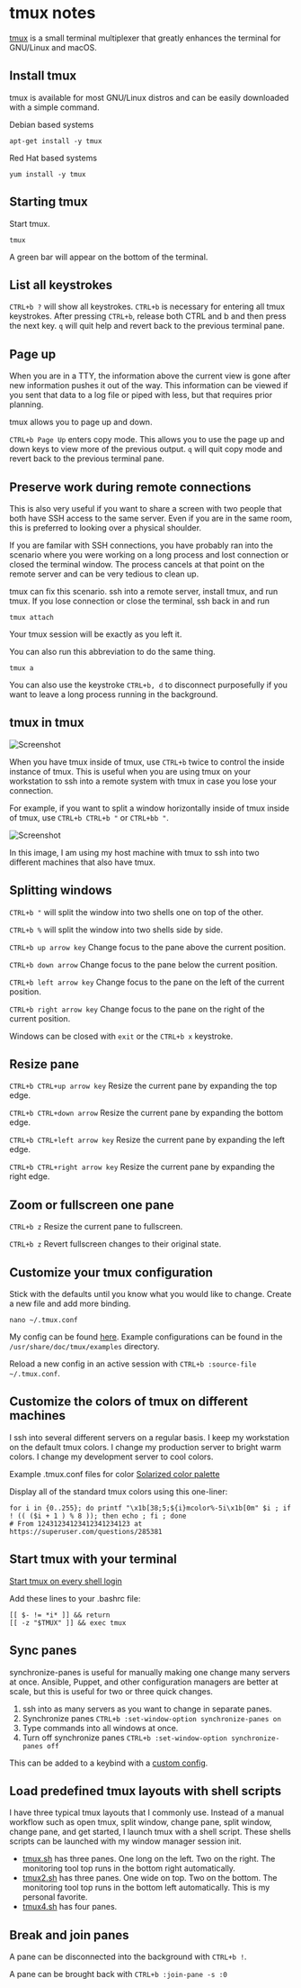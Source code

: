 # tmux notes

[tmux](https://github.com/tmux/tmux/wiki) is a small terminal multiplexer that
greatly enhances the terminal for GNU/Linux and macOS.

## Install tmux

tmux is available for most GNU/Linux distros and can be easily downloaded with a
simple command.

Debian based systems

```
apt-get install -y tmux
```

Red Hat based systems

```
yum install -y tmux
```

## Starting tmux

Start tmux.

```
tmux
```

A green bar will appear on the bottom of the terminal.

## List all keystrokes

```CTRL+b ?``` will show all keystrokes.  ```CTRL+b``` is necessary for entering
all tmux keystrokes.  After pressing ```CTRL+b```, release both CTRL and b and
then press the next key.  ```q``` will quit help and revert back to the previous
terminal pane.

## Page up

When you are in a TTY, the information above the current view is gone after new
information pushes it out of the way.  This information can be viewed if you
sent that data to a log file or piped with less, but that requires prior
planning.

tmux allows you to page up and down.

```CTRL+b Page Up``` enters copy mode.  This allows you to use the page up and
down keys to view more of the previous output.  ```q``` will quit copy mode and
revert back to the previous terminal pane.

## Preserve work during remote connections

This is also very useful if you want to share a screen with two people that both
have SSH access to the same server. Even if you are in the same room, this is
preferred to looking over a physical shoulder.

If you are familar with SSH connections, you have probably ran into the scenario
where you were working on a long process and lost connection or closed the
terminal window.  The process cancels at that point on the remote server and can
be very tedious to clean up.

tmux can fix this scenario.  ssh into a remote server, install tmux, and run
tmux.  If you lose connection or close the terminal, ssh back in and run

```
tmux attach
```

Your tmux session will be exactly as you left it.

You can also run this abbreviation to do the same thing.

```
tmux a
```

You can also use the keystroke `CTRL+b, d` to disconnect purposefully if you want
to leave a long process running in the background.

## tmux in tmux

![Screenshot](https://github.com/TechnologyClassroom/SetupNotes/blob/master/Images/tmux.jpg?raw=true "Screenshot")

When you have tmux inside of tmux, use ```CTRL+b``` twice to control the inside
instance of tmux.  This is useful when you are using tmux on your workstation to
ssh into a remote system with tmux in case you lose your connection.

For example, if you want to split a window horizontally inside of tmux inside of
tmux, use ```CTRL+b CTRL+b "``` or ```CTRL+bb "```.

![Screenshot](https://github.com/TechnologyClassroom/SetupNotes/blob/master/Images/tmux2.png?raw=true "Screenshot")

In this image, I am using my host machine with tmux to ssh into two different
machines that also have tmux.

## Splitting windows

```CTRL+b "``` will split the window into two shells one on top of the other.

```CTRL+b %``` will split the window into two shells side by side.

```CTRL+b up arrow key``` Change focus to the pane above the current position.

```CTRL+b down arrow``` Change focus to the pane below the current position.

```CTRL+b left arrow key``` Change focus to the pane on the left of the current
position.

```CTRL+b right arrow key``` Change focus to the pane on the right of the
current position.

Windows can be closed with ```exit``` or the ```CTRL+b x``` keystroke.

## Resize pane

```CTRL+b CTRL+up arrow key``` Resize the current pane by expanding the top
edge.

```CTRL+b CTRL+down arrow``` Resize the current pane by expanding the bottom
edge.

```CTRL+b CTRL+left arrow key``` Resize the current pane by expanding the left
edge.

```CTRL+b CTRL+right arrow key``` Resize the current pane by expanding the right
edge.

## Zoom or fullscreen one pane

```CTRL+b z``` Resize the current pane to fullscreen.

```CTRL+b z``` Revert fullscreen changes to their original state.

## Customize your tmux configuration

Stick with the defaults until you know what you would like to change.  Create a
new file and add more binding.

```
nano ~/.tmux.conf
```

My config can be found
[here](https://github.com/TechnologyClassroom/dotfiles/blob/master/tmux.conf).
Example configurations can be found in the ```/usr/share/doc/tmux/examples```
directory.

Reload a new config in an active session with
```CTRL+b :source-file ~/.tmux.conf```.

## Customize the colors of tmux on different machines

I ssh into several different servers on a regular basis.  I keep my workstation
on the default tmux colors.  I change my production server to bright warm
colors.  I change my development server to cool colors.

Example .tmux.conf files for color
[Solarized color palette](https://github.com/altercation/solarized/tree/master/tmux)

Display all of the standard tmux colors using this one-liner:

```
for i in {0..255}; do printf "\x1b[38;5;${i}mcolor%-5i\x1b[0m" $i ; if ! (( ($i + 1 ) % 8 )); then echo ; fi ; done
# From 12431234123412341234123 at https://superuser.com/questions/285381
```

## Start tmux with your terminal

[Start tmux on every shell login](https://wiki.archlinux.org/index.php/Tmux#Start_tmux_on_every_shell_login)

Add these lines to your .bashrc file:

```
[[ $- != *i* ]] && return
[[ -z "$TMUX" ]] && exec tmux
```

## Sync panes

synchronize-panes is useful for manually making one change many servers at once.
Ansible, Puppet, and other configuration managers are better at scale, but this
is useful for two or three quick changes.

1. ssh into as many servers as you want to change in separate panes.
2. Synchronize panes
   ```CTRL+b :set-window-option synchronize-panes on```
3. Type commands into all windows at once.
4. Turn off synchronize panes
   ```CTRL+b :set-window-option synchronize-panes off```

This can be added to a keybind with a
[custom config](https://github.com/TechnologyClassroom/dotfiles/blob/master/tmux.conf).

## Load predefined tmux layouts with shell scripts

I have three typical tmux layouts that I commonly use.  Instead of a manual
workflow such as open tmux, split window, change pane, split window, change
pane, and get started, I launch tmux with a shell script.  These shells scripts
can be launched with my window manager session init.

- [tmux.sh](https://github.com/TechnologyClassroom/bash/blob/master/tmux.sh) has
  three panes.  One long on the left.  Two on the right.  The monitoring tool
  top runs in the bottom right automatically.
- [tmux2.sh](https://github.com/TechnologyClassroom/bash/blob/master/tmux2.sh)
  has three panes.  One wide on top.  Two on the bottom.  The monitoring tool
  top runs in the bottom left automatically.  This is my personal favorite.
- [tmux4.sh](https://github.com/TechnologyClassroom/bash/blob/master/tmux4.sh)
  has four panes.

## Break and join panes

A pane can be disconnected into the background with ```CTRL+b !```.

A pane can be brought back with ```CTRL+b :join-pane -s :0```
